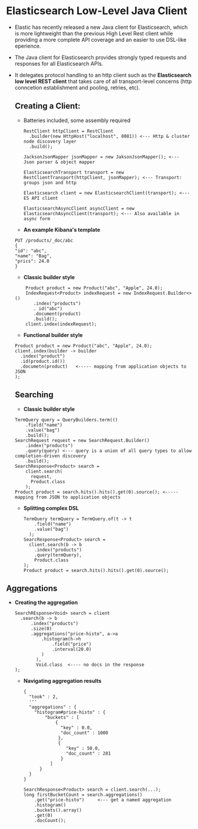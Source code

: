 # Elasticsearch Low-Level Java Client
* Elastic has recently released a new Java client for Elasticsearch, which is more lightweight than the previous High Level Rest client while providing a more complete API coverage and an easier to use DSL-like eperience.
* The Java client for Elasticsearch provides strongly typed requests and responses for all Elasticsearch APIs.
* It delegates protocol handling to an http client such as the **Elasticsearch low level REST client** that takes care of all transport-level concerns (http conncetion establishment and pooling, retries, etc).

  ## Creating a Client:
    - Batteries included, some assembly required
      ```
      RestClient httpClient = RestClient
        .builder(new HttpHost("localhost", 8081)) <--- Http & cluster node discovery layer
        .build();
      ```
      ```
      JacksonJsonMapper jsonMapper = new JaksonJsonMapper(); <--- Json parser & object mapper
      ```
      ```
      ElasticsearchTransport transport = new RestClientTransport(httpClient, jsonMapper); <--- Transport: groups json and http
      ```
      ```
      Elasticsearch client = new ElasticsearchClient(transport); <--- ES API client
      ```
      ```
      ElasticsearchAsyncClient asyncClient = new ElasticsearchAsyncClient(transport); <--- Also available in async form
      ```
  * **An example Kibana's template**
  ```
  PUT /products/_doc/abc
  {
  "id": "abc",
  "name": "Bag",
  "prics": 24.0
  }
  ```
  * **Classic builder style**
  ```   
      Product product = new Product("abc", "Apple", 24.0);
      IndexRequest<Product> indexRequest = new IndexRequest.Builder<>()
         .index("products")
         . id("abc")
         .document(product)
         .build();
      client.index(indexRequest);
  ```
  * **Functional builder style**
  ```
  Product product = new Product("abc", "Apple", 24.0);
  client.index(builder -> builder
    .index("product")
    .id(product.id())
    .documetn(product)   <----- mapping from application objects to JSON
  );
  ```

  ## Searching
  * **Classic builder style**
  ```
  TermQuery query = QueryBuilders.term(()
      .field("name")
      .value("bag")
      .build();
  SearchRequest request = new SearchRequest.Builder()
      .index("products")
      .query(query) <--- query is a union of all query types to allow completion-driven discovery
      .build();
  SearchResponse<Product> search =
      client.search(
        request,
        Product.class
      );
  Product product = search.hits().hits().get(0).source(); <----- mapping from JSON to application objects
  ```
  * **Splitting complex DSL**
    ```
    TermQuery termQuery = TermQuery.of(t -> t
        .field("name")
        .value("bag")
      );
    SearcResponse<Product> search =
      client.search(b -> b
        .index("products")
        .query(termQuery),
        Product.class
    );
    Product product = search.hits().hits().get(0).source();

## Aggregations
* **Creating the aggregation**
  ```
  SearchREsponse<Void> search = client
    .search(b -> b
        .index("products")
        .size(0)
        .aggregations("price-histo", a->a
            .histogram(h->h
                .field("price")
                .interval(20.0)
            )
          ),
          Void.class  <---- no docs in the response
  );
  ```
  * **Navigating aggregation results**
    ```
    {
      "took" : 2,
      '''
      "aggregations" : {
        "histogram#price-histo" : {
            "buckets" : [
                {
                  "key" : 0.0,
                  "doc_count" : 1000
                 },
                 {
                    "key" : 50.0,
                    "doc_count" : 281
                  }
              ]
          }
      }
    }
    ```
    ```
    SearchResponse<Product> search = client.search(...);
    long firstBucketCount = search.aggregations()
        .get("price-histo")     <--- get a named aggregation
        .histogram()
        .buckets().array()
        .get(0)
        .docCount();
    ```
    
  
